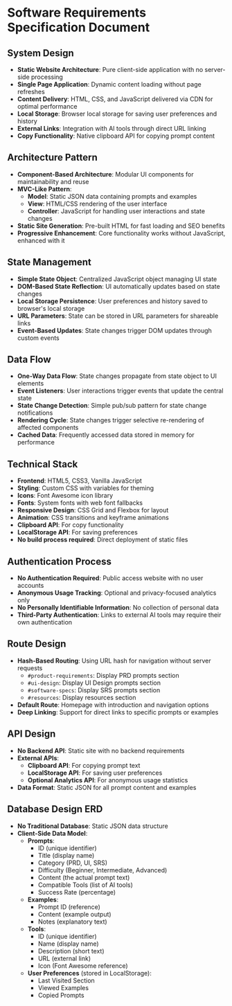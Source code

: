# Software Requirements Specification Document

## System Design
- **Static Website Architecture**: Pure client-side application with no server-side processing
- **Single Page Application**: Dynamic content loading without page refreshes
- **Content Delivery**: HTML, CSS, and JavaScript delivered via CDN for optimal performance
- **Local Storage**: Browser local storage for saving user preferences and history
- **External Links**: Integration with AI tools through direct URL linking
- **Copy Functionality**: Native clipboard API for copying prompt content

## Architecture Pattern
- **Component-Based Architecture**: Modular UI components for maintainability and reuse
- **MVC-Like Pattern**:
  - **Model**: Static JSON data containing prompts and examples
  - **View**: HTML/CSS rendering of the user interface
  - **Controller**: JavaScript for handling user interactions and state changes
- **Static Site Generation**: Pre-built HTML for fast loading and SEO benefits
- **Progressive Enhancement**: Core functionality works without JavaScript, enhanced with it

## State Management
- **Simple State Object**: Centralized JavaScript object managing UI state
- **DOM-Based State Reflection**: UI automatically updates based on state changes
- **Local Storage Persistence**: User preferences and history saved to browser's local storage
- **URL Parameters**: State can be stored in URL parameters for shareable links
- **Event-Based Updates**: State changes trigger DOM updates through custom events

## Data Flow
- **One-Way Data Flow**: State changes propagate from state object to UI elements
- **Event Listeners**: User interactions trigger events that update the central state
- **State Change Detection**: Simple pub/sub pattern for state change notifications
- **Rendering Cycle**: State changes trigger selective re-rendering of affected components
- **Cached Data**: Frequently accessed data stored in memory for performance

## Technical Stack
- **Frontend**: HTML5, CSS3, Vanilla JavaScript
- **Styling**: Custom CSS with variables for theming
- **Icons**: Font Awesome icon library
- **Fonts**: System fonts with web font fallbacks
- **Responsive Design**: CSS Grid and Flexbox for layout
- **Animation**: CSS transitions and keyframe animations
- **Clipboard API**: For copy functionality
- **LocalStorage API**: For saving preferences
- **No build process required**: Direct deployment of static files

## Authentication Process
- **No Authentication Required**: Public access website with no user accounts
- **Anonymous Usage Tracking**: Optional and privacy-focused analytics only
- **No Personally Identifiable Information**: No collection of personal data
- **Third-Party Authentication**: Links to external AI tools may require their own authentication

## Route Design
- **Hash-Based Routing**: Using URL hash for navigation without server requests
  - `#product-requirements`: Display PRD prompts section
  - `#ui-design`: Display UI Design prompts section
  - `#software-specs`: Display SRS prompts section
  - `#resources`: Display resources section
- **Default Route**: Homepage with introduction and navigation options
- **Deep Linking**: Support for direct links to specific prompts or examples

## API Design
- **No Backend API**: Static site with no backend requirements
- **External APIs**:
  - **Clipboard API**: For copying prompt text
  - **LocalStorage API**: For saving user preferences
  - **Optional Analytics API**: For anonymous usage statistics
- **Data Format**: Static JSON for all prompt content and examples

## Database Design ERD
- **No Traditional Database**: Static JSON data structure
- **Client-Side Data Model**:
  - **Prompts**:
    - ID (unique identifier)
    - Title (display name)
    - Category (PRD, UI, SRS)
    - Difficulty (Beginner, Intermediate, Advanced)
    - Content (the actual prompt text)
    - Compatible Tools (list of AI tools)
    - Success Rate (percentage)
  - **Examples**:
    - Prompt ID (reference)
    - Content (example output)
    - Notes (explanatory text)
  - **Tools**:
    - ID (unique identifier)
    - Name (display name)
    - Description (short text)
    - URL (external link)
    - Icon (Font Awesome reference)
  - **User Preferences** (stored in LocalStorage):
    - Last Visited Section
    - Viewed Examples
    - Copied Prompts